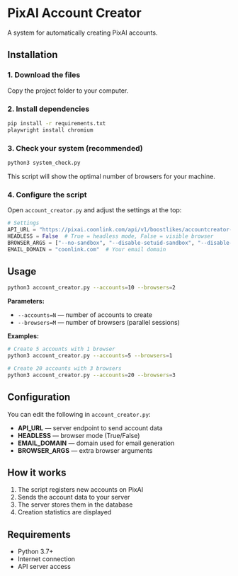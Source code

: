 # PixAI Account Creator

A system for automatically creating PixAI accounts.

## Installation

### 1. Download the files

Copy the project folder to your computer.

### 2. Install dependencies

```bash
pip install -r requirements.txt
playwright install chromium
```

### 3. Check your system (recommended)

```bash
python3 system_check.py
```

This script will show the optimal number of browsers for your machine.

### 4. Configure the script

Open `account_creator.py` and adjust the settings at the top:

```python
# Settings
API_URL = "https://pixai.coonlink.com/api/v1/boostlikes/accountcreator-add"  # Your server API
HEADLESS = False  # True = headless mode, False = visible browser
BROWSER_ARGS = ["--no-sandbox", "--disable-setuid-sandbox", "--disable-dev-shm-usage"]
EMAIL_DOMAIN = "coonlink.com"  # Your email domain
```

## Usage

```bash
python3 account_creator.py --accounts=10 --browsers=2
```

**Parameters:**

* `--accounts=N` — number of accounts to create
* `--browsers=M` — number of browsers (parallel sessions)

**Examples:**

```bash
# Create 5 accounts with 1 browser
python3 account_creator.py --accounts=5 --browsers=1

# Create 20 accounts with 3 browsers
python3 account_creator.py --accounts=20 --browsers=3
```

## Configuration

You can edit the following in `account_creator.py`:

* **API_URL** — server endpoint to send account data
* **HEADLESS** — browser mode (True/False)
* **EMAIL_DOMAIN** — domain used for email generation
* **BROWSER_ARGS** — extra browser arguments

## How it works

1. The script registers new accounts on PixAI
2. Sends the account data to your server
3. The server stores them in the database
4. Creation statistics are displayed

## Requirements

* Python 3.7+
* Internet connection
* API server access
